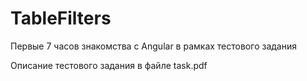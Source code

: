 # TableFilters

Первые 7 часов знакомства с Angular в рамках тестового задания

Описание тестового задания в файле task.pdf